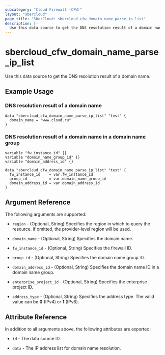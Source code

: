 ```yaml
---
subcategory: "Cloud Firewall (CFW)"
layout: "sbercloud"
page_title: "SberCloud: sbercloud_cfw_domain_name_parse_ip_list"
description: |-
  Use this data source to get the DNS resolution result of a domain name.
---
```


# sbercloud_cfw_domain_name_parse_ip_list

Use this data source to get the DNS resolution result of a domain name.

## Example Usage

### DNS resolution result of a domain name

```hcl
data "sbercloud_cfw_domain_name_parse_ip_list" "test" {
  domain_name = "www.cloud.ru"
}
```

### DNS resolution result of a domain name in a domain name group

```hcl
variable "fw_instance_id" {}
variable "domain_name_group_id" {}
variable "domain_address_id" {}

data "sbercloud_cfw_domain_name_parse_ip_list" "test" {
  fw_instance_id    = var.fw_instance_id
  group_id          = var.domain_name_group_id
  domain_address_id = var.domain_address_id
}
```

## Argument Reference

The following arguments are supported:

* `region` - (Optional, String) Specifies the region in which to query the resource.
  If omitted, the provider-level region will be used.

* `domain_name` - (Optional, String) Specifies the domain name.

* `fw_instance_id` - (Optional, String) Specifies the firewall ID.

* `group_id` - (Optional, String) Specifies the domain name group ID.

* `domain_address_id` - (Optional, String) Specifies the domain name ID in a domain name group.

* `enterprise_project_id` - (Optional, String) Specifies the enterprise project ID.

* `address_type` - (Optional, String) Specifies the address type.
  The valid value can be **0** (IPv4) or **1** (IPv6).

## Attribute Reference

In addition to all arguments above, the following attributes are exported:

* `id` - The data source ID.

* `data` - The IP address list for domain name resolution.
